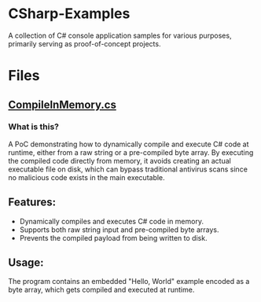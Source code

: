 # CSharp-Examples
A collection of C# console application samples for various purposes, primarily serving as proof-of-concept projects.

# Files
## [CompileInMemory.cs](./CompileInMemory.cs)
### What is this?

A PoC demonstrating how to dynamically compile and execute C# code at runtime, either from a raw string or a pre-compiled byte array. By executing the compiled code directly from memory, it avoids creating an actual executable file on disk, which can bypass traditional antivirus scans since no malicious code exists in the main executable.

## Features:
- Dynamically compiles and executes C# code in memory.
- Supports both raw string input and pre-compiled byte arrays.
- Prevents the compiled payload from being written to disk.

## Usage:
The program contains an embedded "Hello, World" example encoded as a byte array, which gets compiled and executed at runtime.

